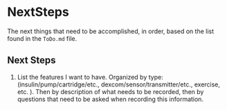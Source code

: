 # NextSteps

The next things that need to be accomplished, in order, based on the list found in the `ToDo.md` file.

## Next Steps

1. List the features I want to have. Organized by type: (insulin/pump/cartridge/etc., dexcom/sensor/transmitter/etc., exercise, etc. ). Then by description of what needs to be recorded, then by questions that need to be asked when recording this information.
